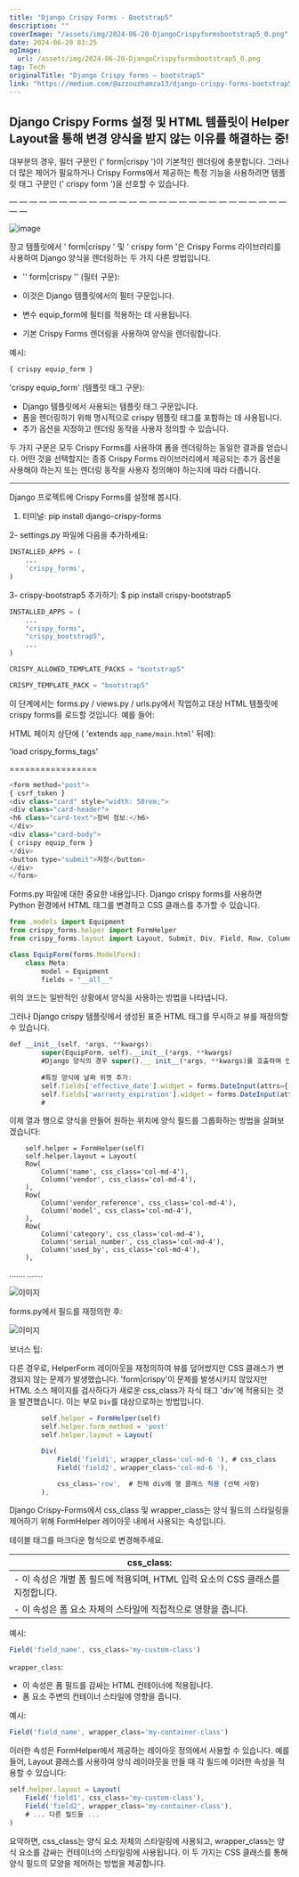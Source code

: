 ```yaml
---
title: "Django Crispy Forms - Bootstrap5"
description: ""
coverImage: "/assets/img/2024-06-20-DjangoCrispyformsbootstrap5_0.png"
date: 2024-06-20 03:25
ogImage: 
  url: /assets/img/2024-06-20-DjangoCrispyformsbootstrap5_0.png
tag: Tech
originalTitle: "Django Crispy forms — bootstrap5"
link: "https://medium.com/@azzouzhamza13/django-crispy-forms-bootstrap5-00a1eb3ec3c7"
---
```



## Django Crispy Forms 설정 및 HTML 템플릿이 Helper Layout을 통해 변경 양식을 받지 않는 이유를 해결하는 중!

대부분의 경우, 필터 구문인 (' form|crispy ')이 기본적인 렌더링에 충분합니다. 그러나 더 많은 제어가 필요하거나 Crispy Forms에서 제공하는 특정 기능을 사용하려면 템플릿 태그 구문인 (' crispy form ')을 선호할 수 있습니다.

— — — — — — — — — — — — — — — — — — — — — — — — — — — — — —

![image](/assets/img/2024-06-20-DjangoCrispyformsbootstrap5_0.png)

<div class="content-ad"></div>

장고 템플릿에서 ' form|crispy ' 및 ' crispy form '은 Crispy Forms 라이브러리를 사용하여 Django 양식을 렌더링하는 두 가지 다른 방법입니다.

- '' form|crispy '' (필터 구문):

- 이것은 Django 템플릿에서의 필터 구문입니다.
- 변수 equip_form에 필터를 적용하는 데 사용됩니다.
- 기본 Crispy Forms 렌더링을 사용하여 양식을 렌더링합니다.

예시:

<div class="content-ad"></div>

```js
{ crispy equip_form }
```

'crispy equip_form' (템플릿 태그 구문):

- Django 템플릿에서 사용되는 템플릿 태그 구문입니다.
- 폼을 렌더링하기 위해 명시적으로 crispy 템플릿 태그를 포함하는 데 사용됩니다.
- 추가 옵션을 지정하고 렌더링 동작을 사용자 정의할 수 있습니다.


<div class="content-ad"></div>

두 가지 구문은 모두 Crispy Forms를 사용하여 폼을 렌더링하는 동일한 결과를 얻습니다. 어떤 것을 선택할지는 종종 Crispy Forms 라이브러리에서 제공되는 추가 옵션을 사용해야 하는지 또는 렌더링 동작을 사용자 정의해야 하는지에 따라 다릅니다.

--- --- --- --- --- --- --- --- --- --- ---

Django 프로젝트에 Crispy Forms를 설정해 봅시다.

1. 터미널: pip install django-crispy-forms

<div class="content-ad"></div>

2- settings.py 파일에 다음을 추가하세요:

```python
INSTALLED_APPS = (
    ...
    'crispy_forms',
)
```

3- crispy-bootstrap5 추가하기: $ pip install crispy-bootstrap5

```python
INSTALLED_APPS = (
    ...
    "crispy_forms",
    "crispy_bootstrap5",
    ...
)

CRISPY_ALLOWED_TEMPLATE_PACKS = "bootstrap5"

CRISPY_TEMPLATE_PACK = "bootstrap5"
```

<div class="content-ad"></div>

이 단계에서는 forms.py / views.py / urls.py에서 작업하고 대상 HTML 템플릿에 crispy forms를 로드할 것입니다. 예를 들어:

HTML 페이지 상단에 ( 'extends `app_name/main.html`' 뒤에):

'load crispy_forms_tags'

=================

<div class="content-ad"></div>

```js
<form method="post">
{ csrf_token }
<div class="card" style="width: 50rem;">
<div class="card-header">
<h6 class="card-text">장비 정보:</h6>
</div>
<div class="card-body">
{ crispy equip_form }
</div>
<button type="submit">저장</button>
</div>
</form>
```

Forms.py 파일에 대한 중요한 내용입니다. Django crispy forms를 사용하면 Python 환경에서 HTML 태그를 변경하고 CSS 클래스를 추가할 수 있습니다.

```js
from .models import Equipment
from crispy_forms.helper import FormHelper
from crispy_forms.layout import Layout, Submit, Div, Field, Row, Column
```

```js
class EquipForm(forms.ModelForm):
    class Meta:
        model = Equipment 
        fields = "__all__"
```  

<div class="content-ad"></div>

위의 코드는 일반적인 상황에서 양식을 사용하는 방법을 나타냅니다.

그러나 Django crispy 템플릿에서 생성된 표준 HTML 태그를 무시하고 뷰를 재정의할 수 있습니다.

```js
def __init__(self, *args, **kwargs):
        super(EquipForm, self).__init__(*args, **kwargs)
        #Django 양식의 경우 super().__ init__(*args, **kwargs)를 호출하여 인스턴스화 중에 전달된 데이터로 양식을 초기화합니다. 이는 Python에서 특정한 경우에 발생하는 패턴입니다. 부모 클래스의 메서드를 재정의하고 부모 클래스에서 동일한 메서드를 호출하려는 경우 사용됩니다.
        
        #특정 양식에 날짜 위젯 추가:
        self.fields['effective_date'].widget = forms.DateInput(attrs={'type': 'date'})
        self.fields['warranty_expiration'].widget = forms.DateInput(attrs={'type': 'date'})
        #
```

이제 열과 행으로 양식을 만들어 원하는 위치에 양식 필드를 그룹화하는 방법을 살펴보겠습니다:

<div class="content-ad"></div>


        self.helper = FormHelper(self)
        self.helper.layout = Layout(
        Row(
            Column('name', css_class='col-md-4'),
            Column('vendor', css_class='col-md-4'),
        ),
        Row(
            Column('vendor_reference', css_class='col-md-4'),
            Column('model', css_class='col-md-4'),
        ),
        Row(
            Column('category', css_class='col-md-4'),
            Column('serial_number', css_class='col-md-4'),
            Column('used_by', css_class='col-md-4'),
        ),
.......
.......


![이미지](/assets/img/2024-06-20-DjangoCrispyformsbootstrap5_1.png)

forms.py에서 필드를 재정의한 후:

![이미지](/assets/img/2024-06-20-DjangoCrispyformsbootstrap5_2.png)


<div class="content-ad"></div>

보너스 팁:

다른 경우로, HelperForm 레이아웃을 재정의하여 뷰를 덮어썼지만 CSS 클래스가 변경되지 않는 문제가 발생했습니다. 'form|crispy'이 문제를 발생시키지 않았지만 HTML 소스 페이지를 검사하다가 새로운 css_class가 자식 태그 'div'에 적용되는 것을 발견했습니다. 이는 부모 `Div`를 대상으로하는 방법입니다.

```js
        self.helper = FormHelper(self)
        self.helper.form_method = 'post'
        self.helper.layout = Layout(

        Div(
            Field('field1', wrapper_class='col-md-6 '), # css_class
            Field('field2', wrapper_class='col-md-6 '),

            css_class='row',  # 전체 div에 행 클래스 적용 (선택 사항)
        ),
```

Django Crispy-Forms에서 css_class 및 wrapper_class는 양식 필드의 스타일링을 제어하기 위해 FormHelper 레이아웃 내에서 사용되는 속성입니다.

<div class="content-ad"></div>

테이블 태그를 마크다운 형식으로 변경해주세요.


| css_class:                                              |
| ------------------------------------------------------- |
| - 이 속성은 개별 폼 필드에 적용되며, HTML 입력 요소의 CSS 클래스를 지정합니다. |
| - 이 속성은 폼 요소 자체의 스타일에 직접적으로 영향을 줍니다.         |

예시:

```js
Field('field_name', css_class='my-custom-class')
```

<div class="content-ad"></div>

`wrapper_class`:

- 이 속성은 폼 필드를 감싸는 HTML 컨테이너에 적용됩니다.
- 폼 요소 주변의 컨테이너 스타일에 영향을 줍니다.

예시:

```js
Field('field_name', wrapper_class='my-container-class')
```

<div class="content-ad"></div>

이러한 속성은 FormHelper에서 제공하는 레이아웃 정의에서 사용할 수 있습니다. 예를 들어, Layout 클래스를 사용하여 양식 레이아웃을 만들 때 각 필드에 이러한 속성을 적용할 수 있습니다:

```js
self.helper.layout = Layout(
    Field('field1', css_class='my-custom-class'),
    Field('field2', wrapper_class='my-container-class'),
    # ... 다른 필드들 ...
)
```

요약하면, css_class는 양식 요소 자체의 스타일링에 사용되고, wrapper_class는 양식 요소를 감싸는 컨테이너의 스타일링에 사용됩니다. 이 두 가지는 CSS 클래스를 통해 양식 필드의 모양을 제어하는 방법을 제공합니다.